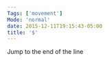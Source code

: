 ```yaml
---
Tags: ['movement']
Mode: 'normal'
date: 2015-12-11T19:15:43-05:00
title: '$'
---
```


 Jump to the end of the line

